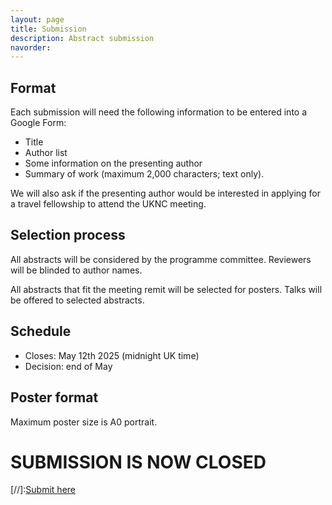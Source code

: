 ```yaml
---
layout: page
title: Submission
description: Abstract submission
navorder: 
---
```


## Format
Each submission will need the following information to be entered into a Google Form:
- Title
- Author list
- Some information on the presenting author
- Summary of work (maximum 2,000 characters; text only).

We will also ask if the presenting author would be interested in applying for a travel fellowship to attend the UKNC meeting.

## Selection process
All abstracts will be considered by the programme committee. Reviewers will be blinded to author names.

All abstracts that fit the meeting remit will be selected for posters. Talks will be offered to selected abstracts.

## Schedule
- Closes: May 12th 2025 (midnight UK time)
- Decision: end of May

## Poster format
Maximum poster size is A0 portrait. 

# SUBMISSION IS NOW CLOSED
[//]:[Submit here](https://docs.google.com/forms/d/e/1FAIpQLSevEcFzHjJ5PDR87r3AQKFBqdDl17i-VeHbD5GkkgTChL4bVw/viewform?usp=sharing)
